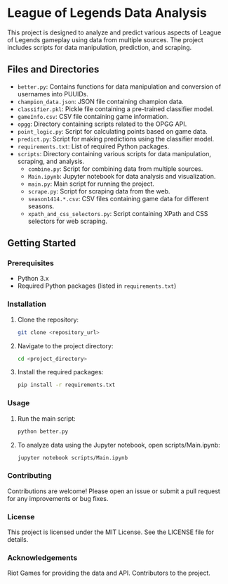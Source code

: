 # League of Legends Data Analysis

This project is designed to analyze and predict various aspects of League of Legends gameplay using data from multiple sources. The project includes scripts for data manipulation, prediction, and scraping.

## Files and Directories

- `better.py`: Contains functions for data manipulation and conversion of usernames into PUUIDs.
- `champion_data.json`: JSON file containing champion data.
- `classifier.pkl`: Pickle file containing a pre-trained classifier model.
- `gameInfo.csv`: CSV file containing game information.
- `opgg`: Directory containing scripts related to the OPGG API.
- `point_logic.py`: Script for calculating points based on game data.
- `predict.py`: Script for making predictions using the classifier model.
- `requirements.txt`: List of required Python packages.
- `scripts`: Directory containing various scripts for data manipulation, scraping, and analysis.
  - `combine.py`: Script for combining data from multiple sources.
  - `Main.ipynb`: Jupyter notebook for data analysis and visualization.
  - `main.py`: Main script for running the project.
  - `scrape.py`: Script for scraping data from the web.
  - `season1414.*.csv`: CSV files containing game data for different seasons.
  - `xpath_and_css_selectors.py`: Script containing XPath and CSS selectors for web scraping.

## Getting Started

### Prerequisites

- Python 3.x
- Required Python packages (listed in `requirements.txt`)

### Installation

1. Clone the repository:
   ```sh
   git clone <repository_url>
   ```
2. Navigate to the project directory:
    ```sh 
    cd <project_directory>
    ```
3. Install the required packages:
    ```sh
    pip install -r requirements.txt
    ```

### Usage

1. Run the main script:
    ```sh
    python better.py
    ```
2. To analyze data using the Jupyter notebook, open scripts/Main.ipynb:
    ```sh
    jupyter notebook scripts/Main.ipynb
    ```

### Contributing

Contributions are welcome! Please open an issue or submit a pull request for any improvements or bug fixes.

### License

This project is licensed under the MIT License. See the LICENSE file for details.

### Acknowledgements

Riot Games for providing the data and API.
Contributors to the project.